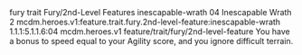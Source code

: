 <ability>
  <metadata>
    <class>fury</class>
    <feature_type>trait</feature_type>
    <file_dpath>Fury/2nd-Level Features</file_dpath>
    <item_id>inescapable-wrath</item_id>
    <item_index>04</item_index>
    <item_name>Inescapable Wrath</item_name>
    <level>2</level>
    <scc>mcdm.heroes.v1:feature.trait.fury.2nd-level-feature:inescapable-wrath</scc>
    <scdc>1.1.1:5.1.1.6:04</scdc>
    <source>mcdm.heroes.v1</source>
    <type>feature/trait/fury/2nd-level-feature</type>
  </metadata>
  <effects>
    <effect type="mundane">You have a bonus to speed equal to your Agility score, and you ignore difficult terrain.</effect>
  </effects>
</ability>
